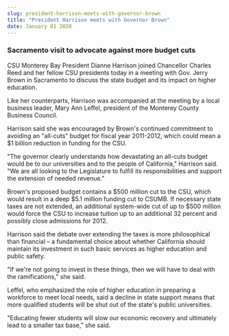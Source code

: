 ```yaml
---
slug: president-harrison-meets-with-governor-brown
title: "President Harrison meets with Governor Brown"
date: January 01 2020
---
```


 
<h3>Sacramento visit to advocate against more budget cuts</h3>
<p>
  CSU Monterey Bay President Dianne Harrison joined Chancellor Charles Reed and
  her fellow CSU presidents today in a meeting with Gov. Jerry Brown in
  Sacramento to discuss the state budget and its impact on higher education.
</p>
<p>
  Like her counterparts, Harrison was accompanied at the meeting by a local
  business leader, Mary Ann Leffel, president of the Monterey County Business
  Council.
</p>
<p>
  Harrison said she was encouraged by Brown's continued commitment to avoiding
  an "all-cuts" budget for fiscal year 2011-2012, which could mean a $1 billion
  reduction in funding for the CSU.
</p>
<p>
  "The governor clearly understands how devastating an all-cuts budget would be
  to our universities and to the people of California," Harrison said. "We are
  all looking to the Legislature to fulfill its responsibilities and support the
  extension of needed revenue."
</p>
<p>
  Brown's proposed budget contains a $500 million cut to the CSU, which would
  result in a deep $5.1 million funding cut to CSUMB. If necessary state taxes
  are not extended, an additional system-wide cut of up to $500 million would
  force the CSU to increase tuition up to an additional 32 percent and possibly
  close admissions for 2012.
</p>
<p>
  Harrison said the debate over extending the taxes is more philosophical than
  financial – a fundamental choice about whether California should maintain its
  investment in such basic services as higher education and public safety.
</p>
<p>
  "If we're not going to invest in these things, then we will have to deal with
  the ramifications," she said.
</p>
<p>
  Leffel, who emphasized the role of higher education in preparing a workforce
  to meet local needs, said a decline in state support means that more qualified
  students will be shut out of the state's public universities.
</p>
<p>
  "Educating fewer students will slow our economic recovery and ultimately lead
  to a smaller tax base,” she said.
</p>
 
